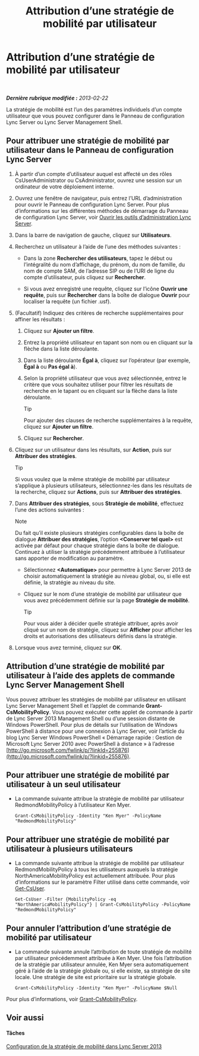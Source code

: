 ﻿---
title: Attribution d’une stratégie de mobilité par utilisateur
TOCTitle: Attribution d’une stratégie de mobilité par utilisateur
ms:assetid: d8bf997f-4bc7-48d3-973b-323505f55e9d
ms:mtpsurl: https://technet.microsoft.com/fr-fr/library/JJ721902(v=OCS.15)
ms:contentKeyID: 49891566
ms.date: 05/20/2016
mtps_version: v=OCS.15
ms.translationtype: HT
---

# Attribution d’une stratégie de mobilité par utilisateur

 

_**Dernière rubrique modifiée :** 2013-02-22_

La stratégie de mobilité est l’un des paramètres individuels d’un compte utilisateur que vous pouvez configurer dans le Panneau de configuration Lync Server ou Lync Server Management Shell.

## Pour attribuer une stratégie de mobilité par utilisateur dans le Panneau de configuration Lync Server

1.  À partir d’un compte d’utilisateur auquel est affecté un des rôles CsUserAdministrator ou CsAdministrator, ouvrez une session sur un ordinateur de votre déploiement interne.

2.  Ouvrez une fenêtre de navigateur, puis entrez l’URL d’administration pour ouvrir le Panneau de configuration Lync Server. Pour plus d’informations sur les différentes méthodes de démarrage du Panneau de configuration Lync Server, voir [Ouvrir les outils d’administration Lync Server](lync-server-2013-open-lync-server-administrative-tools.md).

3.  Dans la barre de navigation de gauche, cliquez sur **Utilisateurs**.

4.  Recherchez un utilisateur à l’aide de l’une des méthodes suivantes :
    
      - Dans la zone **Rechercher des utilisateurs**, tapez le début ou l’intégralité du nom d’affichage, du prénom, du nom de famille, du nom de compte SAM, de l’adresse SIP ou de l’URI de ligne du compte d’utilisateur, puis cliquez sur **Rechercher**.
    
      - Si vous avez enregistré une requête, cliquez sur l’icône **Ouvrir une requête**, puis sur **Rechercher** dans la boîte de dialogue **Ouvrir** pour localiser la requête (un fichier .usf).

5.  (Facultatif) Indiquez des critères de recherche supplémentaires pour affiner les résultats :
    
    1.  Cliquez sur **Ajouter un filtre**.
    
    2.  Entrez la propriété utilisateur en tapant son nom ou en cliquant sur la flèche dans la liste déroulante.
    
    3.  Dans la liste déroulante **Égal à**, cliquez sur l’opérateur (par exemple, **Égal à** ou **Pas égal à**).
    
    4.  Selon la propriété utilisateur que vous avez sélectionnée, entrez le critère que vous souhaitez utiliser pour filtrer les résultats de recherche en le tapant ou en cliquant sur la flèche dans la liste déroulante.
        
        > [!tip]  
        > Pour ajouter des clauses de recherche supplémentaires à la requête, cliquez sur <strong>Ajouter un filtre</strong>.    
    5.  Cliquez sur **Rechercher**.

6.  Cliquez sur un utilisateur dans les résultats, sur **Action**, puis sur **Attribuer des stratégies**.
    
    > [!tip]  
    > Si vous voulez que la même stratégie de mobilité par utilisateur s’applique à plusieurs utilisateurs, sélectionnez-les dans les résultats de la recherche, cliquez sur <strong>Actions</strong>, puis sur <strong>Attribuer des stratégies</strong>.

7.  Dans **Attribuer des stratégies**, sous **Stratégie de mobilité**, effectuez l’une des actions suivantes :
    
    > [!note]  
    > Du fait qu’il existe plusieurs stratégies configurables dans la boîte de dialogue <strong>Attribuer des stratégies</strong>, l’option <strong>&lt;Conserver tel quel&gt;</strong> est activée par défaut pour chaque stratégie dans la boîte de dialogue. Continuez à utiliser la stratégie précédemment attribuée à l’utilisateur sans apporter de modification au paramètre.    
      - Sélectionnez **\<Automatique\>** pour permettre à Lync Server 2013 de choisir automatiquement la stratégie au niveau global, ou, si elle est définie, la stratégie au niveau du site.
    
      - Cliquez sur le nom d’une stratégie de mobilité par utilisateur que vous avez précédemment définie sur la page **Stratégie de mobilité**.
        
        > [!tip]  
        > Pour vous aider à décider quelle stratégie attribuer, après avoir cliqué sur un nom de stratégie, cliquez sur <strong>Afficher</strong> pour afficher les droits et autorisations des utilisateurs définis dans la stratégie.

8.  Lorsque vous avez terminé, cliquez sur **OK**.

## Attribution d’une stratégie de mobilité par utilisateur à l’aide des applets de commande Lync Server Management Shell

Vous pouvez attribuer les stratégies de mobilité par utilisateur en utilisant Lync Server Management Shell et l’applet de commande **Grant-CsMobilityPolicy**. Vous pouvez exécuter cette applet de commande à partir de Lync Server 2013 Management Shell ou d’une session distante de Windows PowerShell. Pour plus de détails sur l’utilisation de Windows PowerShell à distance pour une connexion à Lync Server, voir l’article du blog Lync Server Windows PowerShell « Démarrage rapide : Gestion de Microsoft Lync Server 2010 avec PowerShell à distance » à l’adresse [http://go.microsoft.com/fwlink/p/?linkId=255876](http://go.microsoft.com/fwlink/p/?linkid=255876).

## Pour attribuer une stratégie de mobilité par utilisateur à un seul utilisateur

  - La commande suivante attribue la stratégie de mobilité par utilisateur RedmondMobilityPolicy à l’utilisateur Ken Myer.
    
        Grant-CsMobilityPolicy -Identity "Ken Myer" -PolicyName "RedmondMobilityPolicy"

## Pour attribuer une stratégie de mobilité par utilisateur à plusieurs utilisateurs

  - La commande suivante attribue la stratégie de mobilité par utilisateur RedmondMobilityPolicy à tous les utilisateurs auxquels la stratégie NorthAmericaMobilityPolicy est actuellement attribuée. Pour plus d’informations sur le paramètre Filter utilisé dans cette commande, voir [Get-CsUser](https://docs.microsoft.com/en-us/powershell/module/skype/Get-CsUser).
    
        Get-CsUser -Filter {MobilityPolicy -eq "NorthAmericaMobilityPolicy"} | Grant-CsMobilityPolicy -PolicyName "RedmondMobilityPolicy"

## Pour annuler l’attribution d’une stratégie de mobilité par utilisateur

  - La commande suivante annule l’attribution de toute stratégie de mobilité par utilisateur précédemment attribuée à Ken Myer. Une fois l’attribution de la stratégie par utilisateur annulée, Ken Myer sera automatiquement géré à l’aide de la stratégie globale ou, si elle existe, sa stratégie de site locale. Une stratégie de site est prioritaire sur la stratégie globale.
    
        Grant-CsMobilityPolicy -Identity "Ken Myer" -PolicyName $Null

Pour plus d’informations, voir [Grant-CsMobilityPolicy](https://docs.microsoft.com/en-us/powershell/module/skype/Grant-CsMobilityPolicy).

## Voir aussi

#### Tâches

[Configuration de la stratégie de mobilité dans Lync Server 2013](lync-server-2013-configuring-mobility-policy.md)

